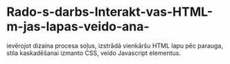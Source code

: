 # Rado-s-darbs-Interakt-vas-HTML-m-jas-lapas-veido-ana-
 ievērojot dizaina procesa soļus, izstrādā vienkāršu HTML lapu pēc parauga, stila kaskadēšanai izmanto CSS, veido Javascript elementus.
